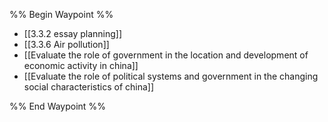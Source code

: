 %% Begin Waypoint %%
- [[3.3.2 essay planning]]
- [[3.3.6 Air pollution]]
- [[Evaluate the role of government in the location and development of economic activity in china]]
- [[Evaluate the role of political systems and government in the changing social characteristics of china]]

%% End Waypoint %%

